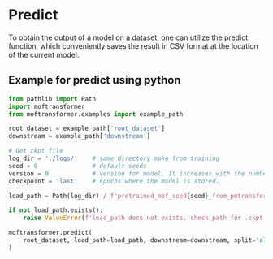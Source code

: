 # Predict

To obtain the output of a model on a dataset, one can utilize the predict function, which conveniently saves the result in CSV format at the location of the current model.

## Example for predict using python
```python
from pathlib import Path
import moftransformer
from moftransformer.examples import example_path

root_dataset = example_path['root_dataset']
downstream = example_path['downstream']

# Get ckpt file
log_dir = './logs/'    # same directory make from training
seed = 0               # default seeds
version = 0            # version for model. It increases with the number of trains
checkpoint = 'last'    # Epochs where the model is stored. 

load_path = Path(log_dir) / f'pretrained_mof_seed{seed}_from_pmtransformer/version_{version}/checkpoints/{checkpoint}.ckpt'

if not load_path.exists():
    raise ValueError(f'load_path does not exists. check path for .ckpt file : {load_path}')

moftransformer.predict(
    root_dataset, load_path=load_path, downstream=downstream, split='all'
)
```
